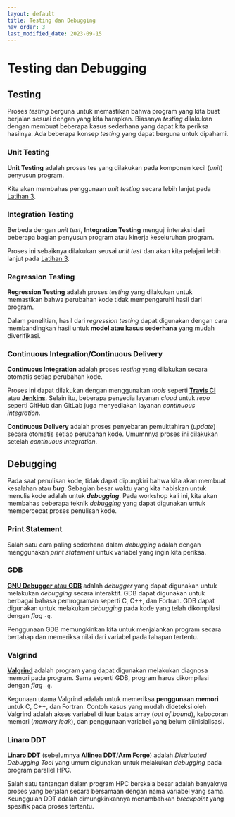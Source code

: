 ```yaml
---
layout: default
title: Testing dan Debugging
nav_order: 3
last_modified_date: 2023-09-15
---
```

# Testing dan Debugging

## Testing

Proses *testing* berguna untuk memastikan bahwa program yang kita buat berjalan sesuai dengan yang kita harapkan. Biasanya *testing* dilakukan dengan membuat beberapa kasus sederhana yang dapat kita periksa hasilnya. Ada beberapa konsep *testing* yang dapat berguna untuk dipahami.

### Unit Testing

**Unit Testing** adalah proses tes yang dilakukan pada komponen kecil (*unit*) penyusun program.

Kita akan membahas penggunaan *unit testing* secara lebih lanjut pada [Latihan 3](/workshop_3/latihan_3.html).

### Integration Testing

Berbeda dengan *unit test*, **Integration Testing** menguji interaksi dari beberapa bagian penyusun program atau kinerja keseluruhan program.

Proses ini sebaiknya dilakukan seusai *unit test* dan akan kita pelajari lebih lanjut pada [Latihan 3](/workshop_3/latihan_3.html).

### Regression Testing

**Regression Testing** adalah proses *testing* yang dilakukan untuk memastikan bahwa perubahan kode tidak mempengaruhi hasil dari program.

Dalam penelitian, hasil dari *regression testing* dapat digunakan dengan cara membandingkan hasil untuk **model atau kasus sederhana** yang mudah diverifikasi.

### Continuous Integration/Continuous Delivery

**Continuous Integration** adalah proses *testing* yang dilakukan secara otomatis setiap perubahan kode.

Proses ini dapat dilakukan dengan menggunakan *tools* seperti [**Travis CI**](https://travis-ci.org/) atau [**Jenkins**](https://jenkins.io/). Selain itu, beberapa penyedia layanan *cloud* untuk *repo* seperti GitHub dan GitLab juga menyediakan layanan *continuous integration*.

**Continuous Delivery** adalah proses penyebaran pemuktahiran (*update*) secara otomatis setiap perubahan kode. Umumnnya proses ini dilakukan setelah *continuous integration*.

## Debugging

Pada saat penulisan kode, tidak dapat dipungkiri bahwa kita akan membuat kesalahan atau ***bug***. Sebagian besar waktu yang kita habiskan untuk menulis kode adalah untuk ***debugging***. Pada workshop kali ini, kita akan membahas beberapa teknik *debugging* yang dapat digunakan untuk mempercepat proses penulisan kode.

### Print Statement

Salah satu cara paling sederhana dalam *debugging* adalah dengan menggunakan *print statement* untuk variabel yang ingin kita periksa.

### GDB

[**GNU Debugger** atau **GDB**](https://www.gnu.org/software/gdb/) adalah *debugger* yang dapat digunakan untuk melakukan *debugging* secara interaktif. GDB dapat digunakan untuk berbagai bahasa pemrograman seperti C, C++, dan Fortran. GDB dapat digunakan untuk melakukan *debugging* pada kode yang telah dikompilasi dengan *flag* `-g`.

Penggunaan GDB memungkinkan kita untuk menjalankan program secara bertahap dan memeriksa nilai dari variabel pada tahapan tertentu.

### Valgrind

[**Valgrind**](https://valgrind.org/) adalah program yang dapat digunakan melakukan diagnosa memori pada program. Sama seperti GDB, program harus dikompilasi dengan *flag* `-g`.

Kegunaan utama Valgrind adalah untuk memeriksa **penggunaan memori** untuk C, C++, dan Fortran. Contoh kasus yang mudah dideteksi oleh Valgrind adalah akses variabel di luar batas array (*out of bound*), kebocoran memori (*memory leak*), dan penggunaan variabel yang belum diinisialisasi.

### Linaro DDT

[**Linaro DDT**](https://www.linaroforge.com/linaroDdt) (sebelumnya **Allinea DDT**/**Arm Forge**) adalah *Distributed Debugging Tool* yang umum digunakan untuk melakukan *debugging* pada program parallel HPC.

Salah satu tantangan dalam program HPC berskala besar adalah banyaknya proses yang berjalan secara bersamaan dengan nama variabel yang sama. Keunggulan DDT adalah dimungkinkannya menambahkan *breakpoint* yang spesifik pada proses tertentu.
